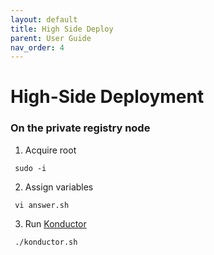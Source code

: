 ```yaml
---
layout: default
title: High Side Deploy
parent: User Guide
nav_order: 4
---
```


# High-Side Deployment

### On the private registry node

  1. Acquire root
```
 sudo -i
```
  2. Assign variables
```
 vi answer.sh
```
  3. Run [Konductor]
```
 ./konductor.sh
```
    
[CloudCtl]:https://github.com/CodeSparta/CloudCtl
[Konductor]:https://github.com/CodeSparta/Konductor
